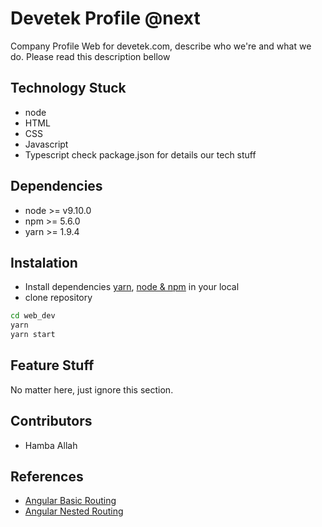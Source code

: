 # Devetek Profile @next

Company Profile Web for devetek.com, describe who we're and what we do. Please read this description bellow

## Technology Stuck

- node
- HTML
- CSS
- Javascript
- Typescript
  check package.json for details our tech stuff

## Dependencies

- node >= v9.10.0
- npm >= 5.6.0
- yarn >= 1.9.4

## Instalation

- Install dependencies [yarn](https://yarnpkg.com/lang/en/docs/install/), [node & npm](https://github.com/creationix/nvm#installation) in your local
- clone repository

```sh
cd web_dev
yarn
yarn start
```

## Feature Stuff

No matter here, just ignore this section.

## Contributors

- Hamba Allah

## References

- [Angular Basic Routing](https://blog.angular-university.io/angular2-router/)
- [Angular Nested Routing](https://blog.angular-university.io/angular-2-router-nested-routes-and-nested-auxiliary-routes-build-a-menu-navigation-system/)
